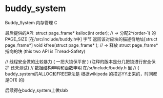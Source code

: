 # buddy_system
Buddy_System 内存管理 C

最后提供的API:
struct page_frame* kalloc(int order);         // -> 分配2^(order-1) 的PAGE_SIZE [在/src/include/buddy.h中] 字节 返回该对应块的描述符地址[struct page_frame*]
void  kfree(struct page_frame* );             //  -> 释放 struct page_frame* 指向的块
(this two API is Thread-Safety)

// 线程安全做的比较暴力 ( 一把大锁保平安 ) (注释的版本是分几把锁进行安全保护  还未测试)
// 数据结构申明和函数申明 在/sr/include/buddy.h 里
// ( buddy_system的ALLOC和FREE算法是 根据wikipeda 的描述YY出来的，时间都是O(1) 的)


后续得在buddy_system上做slab
